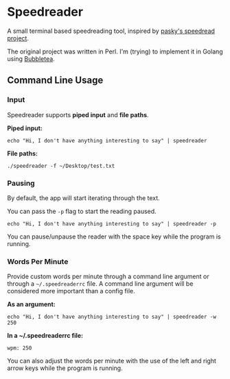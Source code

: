 # Speedreader

A small terminal based speedreading tool, inspired by [pasky's speedread project](https://github.com/pasky/speedread).

The original project was written in Perl. I'm (trying) to implement it in Golang using [Bubbletea](https://github.com/charmbracelet/bubbletea).


## Command Line Usage

### Input
Speedreader supports **piped input** and **file paths**.

**Piped input:**
```
echo "Hi, I don't have anything interesting to say" | speedreader
```

**File paths:**
```
./speedreader -f ~/Desktop/test.txt
```

### Pausing
By default, the app will start iterating through the text. 

You can pass the `-p` flag to start the reading paused.

```
echo "Hi, I don't have anything interesting to say" | speedreader -p
```

You can pause/unpause the reader with the space key while the program is running.

### Words Per Minute
Provide custom words per minute through a command line argument or through a `~/.speedreaderrc` file. A command line argument will be considered more important than a config file.

**As an argument:**
```
echo "Hi, I don't have anything interesting to say" | speedreader -w 250
```

**In a ~/.speedreaderrc file:**
```
wpm: 250
```

You can also adjust the words per minute with the use of the left and right arrow keys while the program is running.
